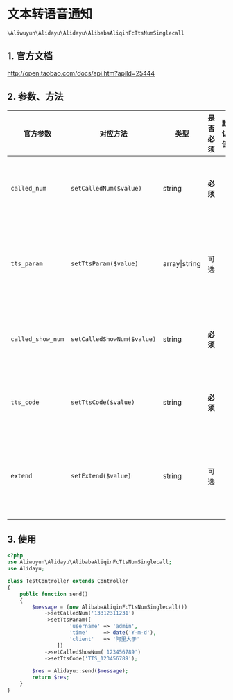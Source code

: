# 文本转语音通知

`\Aliwuyun\Alidayu\Alidayu\AlibabaAliqinFcTtsNumSinglecall`

## 1. 官方文档

http://open.taobao.com/docs/api.htm?apiId=25444

## 2. 参数、方法

|官方参数|对应方法|类型|是否必须|默认值|说明|
|----|----|----|----|----|----|
|`called_num`|`setCalledNum($value)`|string|**必须**| |设置被叫号码|
|`tts_param`|`setTtsParam($value)`|array&#124;string|可选| |设置内容模板参数|
|`called_show_num`|`setCalledShowNum($value)`|string|**必须**| |设置被叫号显|
|`tts_code`|`setTtsCode($value)`|string|**必须**| |设置TTS模板ID|
|`extend`|`setExtend($value)`|string|可选| |设置公共回传参数|

## 3. 使用

```php
<?php
use Aliwuyun\Alidayu\AlibabaAliqinFcTtsNumSinglecall;
use Alidayu;

class TestController extends Controller
{
    public function send()
    {
        $message = (new AlibabaAliqinFcTtsNumSinglecall())
            ->setCalledNum('13312311231')
            ->setTtsParam([
                    'username' => 'admin',
                    'time'     => date('Y-m-d'),
                    'client'   => '阿里大于'
                ])
            ->setCalledShowNum('123456789')
            ->setTtsCode('TTS_123456789');

        $res = Alidayu::send($message);
        return $res;
    }
}
```
